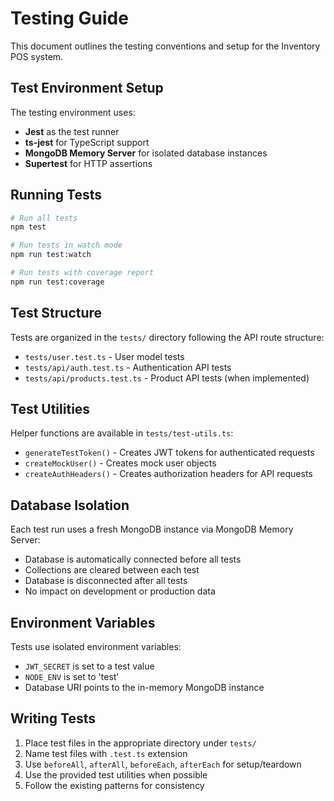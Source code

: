# Testing Guide

This document outlines the testing conventions and setup for the Inventory POS system.

## Test Environment Setup

The testing environment uses:
- **Jest** as the test runner
- **ts-jest** for TypeScript support
- **MongoDB Memory Server** for isolated database instances
- **Supertest** for HTTP assertions

## Running Tests

```bash
# Run all tests
npm test

# Run tests in watch mode
npm run test:watch

# Run tests with coverage report
npm run test:coverage
```

## Test Structure

Tests are organized in the `tests/` directory following the API route structure:
- `tests/user.test.ts` - User model tests
- `tests/api/auth.test.ts` - Authentication API tests
- `tests/api/products.test.ts` - Product API tests (when implemented)

## Test Utilities

Helper functions are available in `tests/test-utils.ts`:
- `generateTestToken()` - Creates JWT tokens for authenticated requests
- `createMockUser()` - Creates mock user objects
- `createAuthHeaders()` - Creates authorization headers for API requests

## Database Isolation

Each test run uses a fresh MongoDB instance via MongoDB Memory Server:
- Database is automatically connected before all tests
- Collections are cleared between each test
- Database is disconnected after all tests
- No impact on development or production data

## Environment Variables

Tests use isolated environment variables:
- `JWT_SECRET` is set to a test value
- `NODE_ENV` is set to 'test'
- Database URI points to the in-memory MongoDB instance

## Writing Tests

1. Place test files in the appropriate directory under `tests/`
2. Name test files with `.test.ts` extension
3. Use `beforeAll`, `afterAll`, `beforeEach`, `afterEach` for setup/teardown
4. Use the provided test utilities when possible
5. Follow the existing patterns for consistency